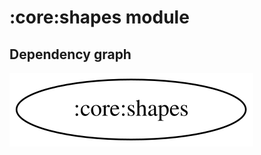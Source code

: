 # :core:shapes module
## Dependency graph
![Dependency graph](../../docs/images/graphs/dep_graph_core_shapes.svg)
